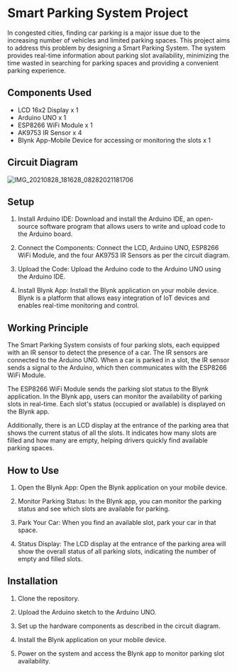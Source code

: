 # Smart Parking System Project

In congested cities, finding car parking is a major issue due to the increasing number of vehicles and limited parking spaces. This project aims to address this problem by designing a Smart Parking System. The system provides real-time information about parking slot availability, minimizing the time wasted in searching for parking spaces and providing a convenient parking experience.

## Components Used

- LCD 16x2 Display x 1
- Arduino UNO x 1
- ESP8266 WiFi Module x 1
- AK9753 IR Sensor x 4
- Blynk App-Mobile Device for accessing or monitoring the slots x 1

 ## Circuit Diagram
 
![IMG_20210828_181628_08282021181706](https://github.com/RAHUL-R10/Smart_Parking_System/assets/85721390/de138b24-0fa2-4919-b7a4-43310bf3b9cc)

## Setup

1. Install Arduino IDE: Download and install the Arduino IDE, an open-source software program that allows users to write and upload code to the Arduino board.

2. Connect the Components: Connect the LCD, Arduino UNO, ESP8266 WiFi Module, and the four AK9753 IR Sensors as per the circuit diagram.

3. Upload the Code: Upload the Arduino code to the Arduino UNO using the Arduino IDE.

4. Install Blynk App: Install the Blynk application on your mobile device. Blynk is a platform that allows easy integration of IoT devices and enables real-time monitoring and control.

## Working Principle

The Smart Parking System consists of four parking slots, each equipped with an IR sensor to detect the presence of a car. The IR sensors are connected to the Arduino UNO. When a car is parked in a slot, the IR sensor sends a signal to the Arduino, which then communicates with the ESP8266 WiFi Module.

The ESP8266 WiFi Module sends the parking slot status to the Blynk application. In the Blynk app, users can monitor the availability of parking slots in real-time. Each slot's status (occupied or available) is displayed on the Blynk app.

Additionally, there is an LCD display at the entrance of the parking area that shows the current status of all the slots. It indicates how many slots are filled and how many are empty, helping drivers quickly find available parking spaces.

## How to Use

1. Open the Blynk App: Open the Blynk application on your mobile device.

2. Monitor Parking Status: In the Blynk app, you can monitor the parking status and see which slots are available for parking.

3. Park Your Car: When you find an available slot, park your car in that space.

4. Status Display: The LCD display at the entrance of the parking area will show the overall status of all parking slots, indicating the number of empty and filled slots.

## Installation

1. Clone the repository.

2. Upload the Arduino sketch to the Arduino UNO.

3. Set up the hardware components as described in the circuit diagram.

4. Install the Blynk application on your mobile device.

5. Power on the system and access the Blynk app to monitor parking slot availability.

